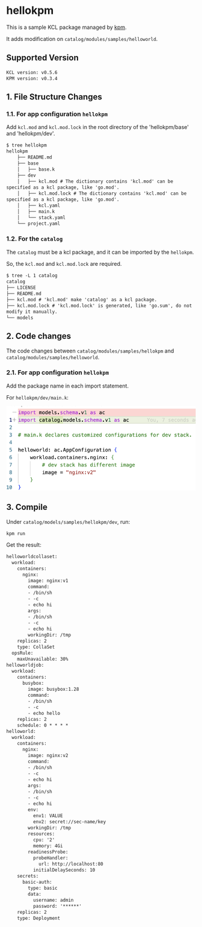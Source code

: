# hellokpm

This is a sample KCL package managed by [kpm](https://github.com/kcl-lang/kpm).

It adds modification on `catalog/modules/samples/helloworld`.

## Supported Version

```
KCL version: v0.5.6
KPM version: v0.3.4
```

## 1. File Structure Changes

### 1.1. For app configuration `hellokpm`

Add `kcl.mod` and `kcl.mod.lock` in the root directory of the 'hellokpm/base' and 'hellokpm/dev'.

```
$ tree hellokpm
hellokpm
    ├── README.md
    ├── base
    │   ├── base.k
    ├── dev
    │   ├── kcl.mod # The dictionary contains 'kcl.mod' can be specified as a kcl package, like 'go.mod'.
    │   ├── kcl.mod.lock # The dictionary contains 'kcl.mod' can be specified as a kcl package, like 'go.mod'.
    │   ├── kcl.yaml
    │   ├── main.k
    │   └── stack.yaml
    └── project.yaml
```

### 1.2. For the `catalog`

The `catalog` must be a kcl package, and it can be imported by the `hellokpm`.

So, the `kcl.mod` and `kcl.mod.lock` are required.

```
$ tree -L 1 catalog
catalog
├── LICENSE
├── README.md
├── kcl.mod # 'kcl.mod' make 'catalog' as a kcl package.
├── kcl.mod.lock # 'kcl.mod.lock' is generated, like 'go.sum', do not modify it manually.
└── models
```

## 2. Code changes

The code changes between `catalog/modules/samples/hellokpm` and `catalog/modules/samples/helloworld`.

### 2.1. For app configuration `hellokpm`

Add the package name in each import statement.

For `hellokpm/dev/main.k`:

![main_git_diff](./png/main_import_diff.png)

## 3. Compile

Under `catalog/models/samples/hellokpm/dev`, run:

```
kpm run
```

Get the result:

```
helloworldcollaset:
  workload:
    containers:
      nginx:
        image: nginx:v1
        command:
        - /bin/sh
        - -c
        - echo hi
        args:
        - /bin/sh
        - -c
        - echo hi
        workingDir: /tmp
    replicas: 2
    type: CollaSet
  opsRule:
    maxUnavailable: 30%
helloworldjob:
  workload:
    containers:
      busybox:
        image: busybox:1.28
        command:
        - /bin/sh
        - -c
        - echo hello
    replicas: 2
    schedule: 0 * * * *
helloworld:
  workload:
    containers:
      nginx:
        image: nginx:v2
        command:
        - /bin/sh
        - -c
        - echo hi
        args:
        - /bin/sh
        - -c
        - echo hi
        env:
          env1: VALUE
          env2: secret://sec-name/key
        workingDir: /tmp
        resources:
          cpu: '2'
          memory: 4Gi
        readinessProbe:
          probeHandler:
            url: http://localhost:80
          initialDelaySeconds: 10
    secrets:
      basic-auth:
        type: basic
        data:
          username: admin
          password: '******'
    replicas: 2
    type: Deployment
```